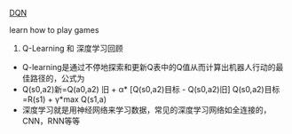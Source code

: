 [DQN](https://www.jianshu.com/p/72cab5460ebe)

learn how to play games

1. Q-Learning 和 深度学习回顾

- Q-learning是通过不停地探索和更新Q表中的Q值从而计算出机器人行动的最佳路径的，公式为
- Q(s0,a2)新=Q(a0,a2) 旧 + α* [Q(s0,a2)目标 - Q(s0,a2)旧]
Q(s0,a2)目标 =R(s1) + γ*max Q(s1,a)
- 深度学习就是用神经网络来学习数据，常见的深度学习网络如全连接的，CNN，RNN等等
